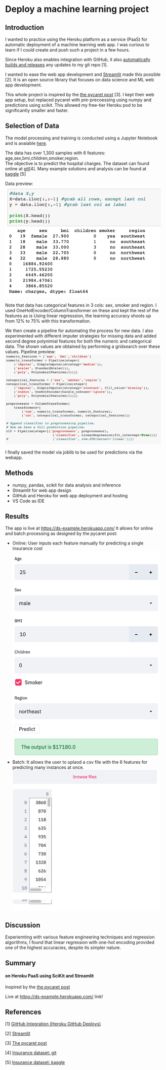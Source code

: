 # Deploy a machine learning project


## Introduction
I wanted to practice using the Heroku platform as a service (PaaS) for automatic deployment of a machine learning web app. I was curious to learn if I could create and push such a project in a few hours. 

Since Heroku also enables integration with GitHub, it also [automatically builds and releases](https://devcenter.heroku.com/articles/github-integration) any updates to my git repo [1]. 

I wanted to ease the web app development and [Streamlit](https://www.streamlit.io/) made this possible [2]. It is an open source library that focuses on data science and ML web app development. 

This whole project is inspired by the [the pycaret post](https://towardsdatascience.com/build-and-deploy-machine-learning-web-app-using-pycaret-and-streamlit-28883a569104) [3]. I kept their web app setup, but replaced pycaret with pre-precoessing using numpy and predictions using scikit. This allowed my free-tier Heroku pod to be significantly smaller and faster. 


## Selection of Data

The model processing and training is conducted using a Jupyter Notebook and is avaiable [here](https://github.com/memoatwit/dsexample/blob/master/Insurance%20-%20Model%20Training%20Notebook.ipynb).

The data has over 1,300 samples with 6 features: age,sex,bmi,children,smoker,region.  
The objective is to predict the hospital charges.
The dataset can found online at [git](https://github.com/stedy/Machine-Learning-with-R-datasets)[4]. Many example solutions and analysis can be found at [kaggle](https://www.kaggle.com/mirichoi0218/insurance) [5]

Data preview: 
![data screenshot](./insurance_data.png)


Note that data has categorical features in 3 cols: sex, smoker and region.
I used OneHotEncoder/ColumnTransformer on these and kept the rest of the features as is
Using linear regresssion, the learning accuracy shoots up from 12% to 75% with this transformation. 

We then create a pipeline for automating the process for new data. I also experimented with different imputer strategies for missing data and added second degree polynimial features for both the numeric and categorical data. The shown values are obtained by performing a gridsearch over these values. 
Pipeline preview: 
![pipeline screenshot](./pipeline.png)

I finally saved the model via joblib to be used for predictions via the webapp. 

## Methods
- numpy, pandas, scikit for data analysis and inference
- Streamlit for web app design
- GitHub and Heroku for web app deployment and hosting
- VS Code as IDE

## Results
The app is live at https://ds-example.herokuapp.com/
It allows for online and batch processing as designed by the pycaret post:
- Online: User inputs each feature manually for predicting a single insurance cost
![online screenshot](./online.png)
- Batch: It allows the user to uplaod a csv file with the 6 features for predicting many instances at once.
![batch screenshot](./batch.png)

## Discussion
Experiemting with various feature engineering techniques and regression algorithms, I found that linear regression with one-hot encoding provided one of the highest accuracies, despite its simpler nature. 



## Summary

#### on Heroku PaaS using SciKit and Streamlit

Inspired by the [the pycaret post](https://towardsdatascience.com/build-and-deploy-machine-learning-web-app-using-pycaret-and-streamlit-28883a569104)

Live at https://ds-example.herokuapp.com/
link! 

## References
[1] [GitHub Integration (Heroku GitHub Deploys)](https://devcenter.heroku.com/articles/github-integration)

[2] [Streamlit](https://www.streamlit.io/)

[3] [The pycaret post](https://towardsdatascience.com/build-and-deploy-machine-learning-web-app-using-pycaret-and-streamlit-28883a569104)

[4] [Insurance dataset: git](https://github.com/stedy/Machine-Learning-with-R-datasets)

[5] [Insurance dataset: kaggle](https://www.kaggle.com/mirichoi0218/insurance)
